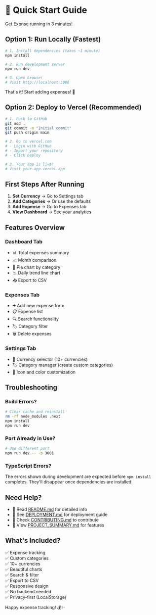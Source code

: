 # 🚀 Quick Start Guide

Get Expnse running in 3 minutes!

## Option 1: Run Locally (Fastest)

```bash
# 1. Install dependencies (takes ~1 minute)
npm install

# 2. Run development server
npm run dev

# 3. Open browser
# Visit http://localhost:3000
```

That's it! Start adding expenses! 🎉

## Option 2: Deploy to Vercel (Recommended)

```bash
# 1. Push to GitHub
git add .
git commit -m "Initial commit"
git push origin main

# 2. Go to vercel.com
# - Login with GitHub
# - Import your repository
# - Click Deploy

# 3. Your app is live!
# Visit your-app.vercel.app
```

## First Steps After Running

1. **Set Currency** → Go to Settings tab
2. **Add Categories** → Or use the defaults
3. **Add Expense** → Go to Expenses tab
4. **View Dashboard** → See your analytics

## Features Overview

### Dashboard Tab
- 📊 Total expenses summary
- 📈 Month comparison
- 🥧 Pie chart by category
- 📉 Daily trend line chart
- 📥 Export to CSV

### Expenses Tab
- ➕ Add new expense form
- 📋 Expense list
- 🔍 Search functionality
- 🏷️ Category filter
- 🗑️ Delete expenses

### Settings Tab
- 💱 Currency selector (10+ currencies)
- 🏷️ Category manager (create custom categories)
- 🎨 Icon and color customization

## Troubleshooting

### Build Errors?
```bash
# Clear cache and reinstall
rm -rf node_modules .next
npm install
npm run dev
```

### Port Already in Use?
```bash
# Use different port
npm run dev -- -p 3001
```

### TypeScript Errors?
The errors shown during development are expected before `npm install` completes. They'll disappear once dependencies are installed.

## Need Help?

- 📖 Read [README.md](README.md) for detailed info
- 🚀 See [DEPLOYMENT.md](DEPLOYMENT.md) for deployment guide
- 🤝 Check [CONTRIBUTING.md](CONTRIBUTING.md) to contribute
- 📝 View [PROJECT_SUMMARY.md](PROJECT_SUMMARY.md) for features

## What's Included?

✅ Expense tracking  
✅ Custom categories  
✅ 10+ currencies  
✅ Beautiful charts  
✅ Search & filter  
✅ Export to CSV  
✅ Responsive design  
✅ No backend needed  
✅ Privacy-first (LocalStorage)

Happy expense tracking! 💰✨
